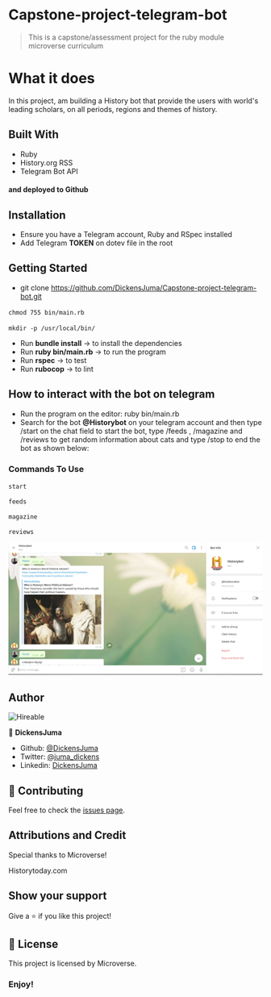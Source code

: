 # Capstone-project-telegram-bot
> This is a capstone/assessment project for the ruby module microverse curriculum 

# What it does
In this project, am building a History bot that provide the users with world's leading scholars, on all periods, regions and themes of history.

## Built With
- Ruby
- History.org RSS
- Telegram Bot API
#### and deployed to Github

## Installation
- Ensure you have a Telegram account, Ruby and RSpec installed
- Add Telegram **TOKEN** on dotev file in the root

## Getting Started
* git clone https://github.com/DickensJuma/Capstone-project-telegram-bot.git 

```chmod 755 bin/main.rb```

```mkdir -p /usr/local/bin/ ```
* Run **bundle install** -> to install the dependencies
* Run **ruby bin/main.rb** -> to run the program
* Run **rspec** -> to test
* Run **rubocop** -> to lint

## How to interact with the bot on telegram
- Run the program on the editor: ruby bin/main.rb
- Search for the bot **@Historybot** on your telegram account and then type /start on the chat field to start the bot, type /feeds , /magazine and /reviews to get random information about cats and type /stop to end the bot as shown below:
### Commands To Use

```console
start
```

```console
feeds
```

```console
magazine
```

 ```console
reviews
```

![screenshot](images/screenshot.png)

## Author
![Hireable](https://img.shields.io/badge/HIREABLE-YES-yellowgreen&?style=for-the-badge)

👤 **DickensJuma**

- Github: [@DickensJuma](https://github.com/DickensJuma)
- Twitter: [@juma_dickens](https://twitter.com/juma_dickens)
- Linkedin: [DickensJuma](https://www.linkedin.com/in/dickens-juma/)

## 🤝 Contributing

Feel free to check the [issues page](https://github.com/DickensJuma/Capstone-project-telegram-bot/issues).

## Attributions and Credit
Special thanks to Microverse!

Historytoday.com

## Show your support

Give a ⭐️ if you like this project!

## 📝 License

This project is licensed by Microverse.

### Enjoy!
